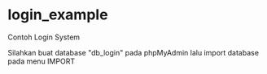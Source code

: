 # login_example
Contoh Login System

Silahkan buat database "db_login" pada phpMyAdmin
lalu import database pada menu IMPORT
